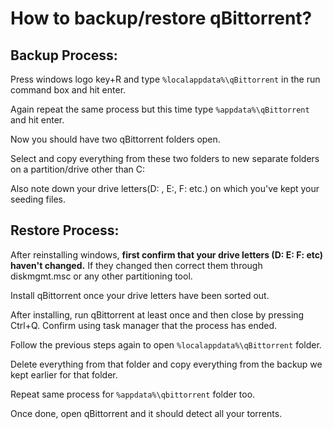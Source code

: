 # How to backup/restore qBittorrent?

## Backup Process:

Press windows logo key+R and type ``%localappdata%\qBittorrent`` in the run command box and hit enter.

Again repeat the same process but this time type ``%appdata%\qBittorrent`` and hit enter.

Now you should have two qBittorrent folders open.

Select and copy everything from these two folders to new separate folders on a partition/drive other than C:

Also note down your drive letters(D: , E:, F: etc.) on which you've kept your seeding files.

## Restore Process:

After reinstalling windows, **first confirm that your drive letters (D: E: F: etc) haven't changed.**
If they changed then correct them through diskmgmt.msc or any other partitioning tool.

Install qBittorrent once your drive letters have been sorted out.

After installing, run qBittorrent at least once and then close by pressing Ctrl+Q.
Confirm using task manager that the process has ended.

Follow the previous steps again to open ``%localappdata%\qBittorrent`` folder.

Delete everything from that folder and copy everything from the backup we kept earlier for that folder.

Repeat same process for ``%appdata%\qbittorrent`` folder too.

Once done, open qBittorrent and it should detect all your torrents.
